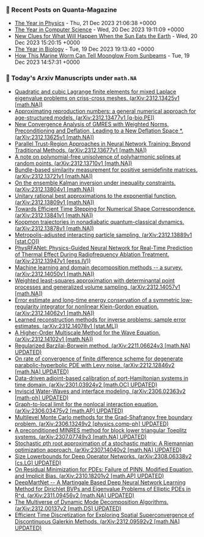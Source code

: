### 📝 Recent Posts on Quanta-Magazine
<!-- quanta starts -->
* <a href="https://www.quantamagazine.org/the-biggest-discoveries-in-physics-in-2023-20231221/">The Year in Physics</a> - Thu, 21 Dec 2023 21:06:38 +0000
* <a href="https://www.quantamagazine.org/the-biggest-discoveries-in-computer-science-in-2023-20231220/">The Year in Computer Science</a> - Wed, 20 Dec 2023 19:11:09 +0000
* <a href="https://www.quantamagazine.org/new-clues-for-what-will-happen-when-the-sun-eats-the-earth-20231220/">New Clues for What Will Happen When the Sun Eats the Earth</a> - Wed, 20 Dec 2023 15:20:15 +0000
* <a href="https://www.quantamagazine.org/the-biggest-discoveries-in-biology-in-2023-20231219/">The Year in Biology</a> - Tue, 19 Dec 2023 19:13:40 +0000
* <a href="https://www.quantamagazine.org/how-this-marine-worm-can-tell-moonglow-from-sunbeams-20231219/">How This Marine Worm Can Tell Moonglow From Sunbeams</a> - Tue, 19 Dec 2023 14:57:31 +0000
<!-- quanta ends -->
### 📝 Today's Arxiv Manuscripts under ``math.NA``
<!-- arxiv-math-na starts -->
* <a href="http://arxiv.org/abs/2312.13425">Quadratic and cubic Lagrange finite elements for mixed Laplace eigenvalue problems on criss-cross meshes. (arXiv:2312.13425v1 [math.NA])</a>
* <a href="http://arxiv.org/abs/2312.13477">Approximating reproduction numbers: a general numerical approach for age-structured models. (arXiv:2312.13477v1 [q-bio.PE])</a>
* <a href="http://arxiv.org/abs/2312.13625">New Convergence Analysis of GMRES with Weighted Norms, Preconditioning and Deflation, Leading to a New Deflation Space *. (arXiv:2312.13625v1 [math.NA])</a>
* <a href="http://arxiv.org/abs/2312.13677">Parallel Trust-Region Approaches in Neural Network Training: Beyond Traditional Methods. (arXiv:2312.13677v1 [math.NA])</a>
* <a href="http://arxiv.org/abs/2312.13710">A note on polynomial-free unisolvence of polyharmonic splines at random points. (arXiv:2312.13710v1 [math.NA])</a>
* <a href="http://arxiv.org/abs/2312.13721">Bundle-based similarity measurement for positive semidefinite matrices. (arXiv:2312.13721v1 [math.NA])</a>
* <a href="http://arxiv.org/abs/2312.13804">On the ensemble Kalman inversion under inequality constraints. (arXiv:2312.13804v1 [math.NA])</a>
* <a href="http://arxiv.org/abs/2312.13809">Unitary rational best approximations to the exponential function. (arXiv:2312.13809v1 [math.NA])</a>
* <a href="http://arxiv.org/abs/2312.13841">Towards Efficient Time Stepping for Numerical Shape Correspondence. (arXiv:2312.13841v1 [math.NA])</a>
* <a href="http://arxiv.org/abs/2312.13878">Koopmon trajectories in nonadiabatic quantum-classical dynamics. (arXiv:2312.13878v1 [math.NA])</a>
* <a href="http://arxiv.org/abs/2312.13889">Metropolis-adjusted interacting particle sampling. (arXiv:2312.13889v1 [stat.CO])</a>
* <a href="http://arxiv.org/abs/2312.13947">PhysRFANet: Physics-Guided Neural Network for Real-Time Prediction of Thermal Effect During Radiofrequency Ablation Treatment. (arXiv:2312.13947v1 [eess.IV])</a>
* <a href="http://arxiv.org/abs/2312.14050">Machine learning and domain decomposition methods -- a survey. (arXiv:2312.14050v1 [math.NA])</a>
* <a href="http://arxiv.org/abs/2312.14057">Weighted least-squares approximation with determinantal point processes and generalized volume sampling. (arXiv:2312.14057v1 [math.NA])</a>
* <a href="http://arxiv.org/abs/2312.14062">Error estimate and long-time energy conservation of a symmetric low-regularity integrator for nonlinear Klein-Gordon equation. (arXiv:2312.14062v1 [math.NA])</a>
* <a href="http://arxiv.org/abs/2312.14078">Learned reconstruction methods for inverse problems: sample error estimates. (arXiv:2312.14078v1 [stat.ML])</a>
* <a href="http://arxiv.org/abs/2312.14102">A Higher-Order Multiscale Method for the Wave Equation. (arXiv:2312.14102v1 [math.NA])</a>
* <a href="http://arxiv.org/abs/2211.06624">Regularized Barzilai-Borwein method. (arXiv:2211.06624v3 [math.NA] UPDATED)</a>
* <a href="http://arxiv.org/abs/2212.12846">On rate of convergence of finite difference scheme for degenerate parabolic-hyperbolic PDE with Levy noise. (arXiv:2212.12846v2 [math.NA] UPDATED)</a>
* <a href="http://arxiv.org/abs/2301.03924">Data-driven adjoint-based calibration of port-Hamiltonian systems in time domain. (arXiv:2301.03924v2 [math.OC] UPDATED)</a>
* <a href="http://arxiv.org/abs/2306.02363">Inviscid Water-Waves and interface modeling. (arXiv:2306.02363v2 [math-ph] UPDATED)</a>
* <a href="http://arxiv.org/abs/2306.03475">Graph-to-local limit for the nonlocal interaction equation. (arXiv:2306.03475v2 [math.AP] UPDATED)</a>
* <a href="http://arxiv.org/abs/2306.13249">Multilevel Monte Carlo methods for the Grad-Shafranov free boundary problem. (arXiv:2306.13249v2 [physics.comp-ph] UPDATED)</a>
* <a href="http://arxiv.org/abs/2307.07749">A preconditioned MINRES method for block lower triangular Toeplitz systems. (arXiv:2307.07749v3 [math.NA] UPDATED)</a>
* <a href="http://arxiv.org/abs/2307.14040">Stochastic $p$th root approximation of a stochastic matrix: A Riemannian optimization approach. (arXiv:2307.14040v2 [math.NA] UPDATED)</a>
* <a href="http://arxiv.org/abs/2308.06338">Size Lowerbounds for Deep Operator Networks. (arXiv:2308.06338v2 [cs.LG] UPDATED)</a>
* <a href="http://arxiv.org/abs/2310.18201">On Residual Minimization for PDEs: Failure of PINN, Modified Equation, and Implicit Bias. (arXiv:2310.18201v2 [math.AP] UPDATED)</a>
* <a href="http://arxiv.org/abs/2311.09456">DeepMartNet -- A Martingale Based Deep Neural Network Learning Method for Dirichlet BVPs and Eigenvalue Problems of Elliptic PDEs in R^d. (arXiv:2311.09456v2 [math.NA] UPDATED)</a>
* <a href="http://arxiv.org/abs/2312.00137">The Multiverse of Dynamic Mode Decomposition Algorithms. (arXiv:2312.00137v2 [math.DS] UPDATED)</a>
* <a href="http://arxiv.org/abs/2312.09592">Efficient Time Discretization for Exploring Spatial Superconvergence of Discontinuous Galerkin Methods. (arXiv:2312.09592v2 [math.NA] UPDATED)</a>
<!-- arxiv-math-na ends -->

